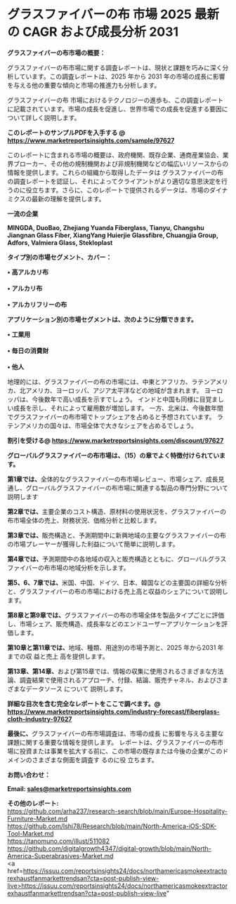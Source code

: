 # グラスファイバーの布 市場 2025 最新の CAGR および成長分析 2031

<strong><b>グラスファイバーの布市場の概要：</b></strong>

グラスファイバーの布市場に関する調査レポートは、現状と課題を巧みに深く分析しています。この調査レポートは、2025 年から 2031 年の市場の成長に影響を与える他の重要な傾向と市場の推進力も分析します。

グラスファイバーの布 市場におけるテクノロジーの進歩も、この調査レポートに記載されています。市場の成長を促進し、世界市場での成長を促進する要因について詳しく説明します。

<strong>このレポートのサンプルPDFを入手する @ <a href=https://www.marketreportsinsights.com/sample/97627>https://www.marketreportsinsights.com/sample/97627</a></strong>

このレポートに含まれる市場の概要は、政府機関、既存企業、通商産業協会、業界ブローカー、その他の規制機関および非規制機関などの幅広いリソースからの情報を提供します。これらの組織から取得したデータは グラスファイバーの布 の調査レポートを認証し、それによってクライアントがより適切な意思決定を行うのに役立ちます。さらに、このレポートで提供されるデータは、市場のダイナミクスの最新の理解を提供します。

<strong>一流の企業</strong>

<strong><b>MINGDA, DuoBao, Zhejiang Yuanda Fiberglass, Tianyu, Changshu Jiangnan Glass Fiber, XiangYang Huierjie Glassfibre, Chuangjia Group, Adfors, Valmiera Glass, Stekloplast</b></strong>

<strong><b>タイプ別の市場セグメント、カバー：</b></strong>

<strong>• 高アルカリ布<br><br>• アルカリ布<br><br>• アルカリフリーの布</strong>

<strong><b>アプリケーション別の市場セグメントは、次のように分類できます。</b></strong>

<strong>• 工業用<br><br>• 毎日の消費財<br><br>• 他人</strong>

 地理的には、グラスファイバーの布の市場には、中東とアフリカ、ラテンアメリカ、北アメリカ、ヨーロッパ、アジア太平洋などの地域が含まれます。 ヨーロッパは、今後数年で高い成長を示すでしょう。 インドと中国も同様に目覚ましい成長を示し、それによって雇用数が増加します。 一方、北米は、今後数年間でグラスファイバーの布市場でトップシェアを占めると予想されています。 ラテンアメリカの国々は、市場全体で大きなシェアを占めるでしょう。

<strong>割引を受ける@ <a href=https://www.marketreportsinsights.com/discount/97627>https://www.marketreportsinsights.com/discount/97627</a></strong>

<strong><b>グローバルグラスファイバーの布市場は、（15）の章でよく特徴付けられています。</b></strong>

<strong><b>第</b></strong><strong><b>1章では、</b></strong>全体的なグラスファイバーの布市場レビュー、市場シェア、成長見通し、グローバルグラスファイバーの布市場に関連する製品の専門分野について説明します

<strong><b>第2章では、</b></strong>主要企業のコスト構造、原材料の使用状況を、グラスファイバーの布市場全体の売上、財務状況、価格分析と比較します。

<strong><b>第3章では、</b></strong>販売構造と、予測期間中に新興地域の主要なグラスファイバーの布の市場プレーヤーが獲得した利益について簡単に説明します。

<strong><b>第4章では、</b></strong>予測期間中の各地域の収入と販売構造とともに、グローバルグラスファイバーの布市場の地域分析を示します。

<strong><b>第5、6、7章では、</b></strong>米国、中国、ドイツ、日本、韓国などの主要国の詳細な分析と、グラスファイバーの布の市場における売上高と収益のシェアについて説明します。

<strong><b>第8章と第9章では、</b></strong>グラスファイバーの布の市場全体を製品タイプごとに評価し、市場シェア、販売構造、成長率などのエンドユーザーアプリケーションを評価します。

<strong><b>第10章と第11章では、</b></strong>地域、種類、用途別の市場予測と、2025 年から2031 年までの収 益と売上 高を提供します。

<strong><b>第13章、第14章、</b></strong>および第15章では、情報の収集に使用されるさまざまな方法論、調査結果で使用されるアプローチ、付録、結論、販売チャネル、およびさまざまなデータソース について 説明します。

<strong>詳細な目次を含む完全なレポートをここで調べます。@ <a href=https://www.marketreportsinsights.com/industry-forecast/fiberglass-cloth-industry-97627>https://www.marketreportsinsights.com/industry-forecast/fiberglass-cloth-industry-97627</a></strong>

<strong><b>最後に、</b></strong>グラスファイバーの布市場調査は、市場の成長 に影響を</a>与える主要な課題に関する重要な情報を提供します。 レポートは、グラスファイバーの布市場に投資または事業を拡大する前に、この市場の既存または今後の企業がこのドメインのさまざまな側面を調査す るのに役 立ちます。

<strong><b>お問い合わせ：</b></strong>

<strong>Email: </strong><a href=mailto:sales@marketreportsinsights.com><strong>sales@marketreportsinsights.com</strong></a>

<strong>その他のレポート:</strong>
<br>
<a href=https://github.com/arha237/research-search/blob/main/Europe-Hospitality-Furniture-Market.md>https://github.com/arha237/research-search/blob/main/Europe-Hospitality-Furniture-Market.md</a>
<br>
<a href=https://github.com/Ishi78/Research/blob/main/North-America-iOS-SDK-Tool-Market.md>https://github.com/Ishi78/Research/blob/main/North-America-iOS-SDK-Tool-Market.md</a>
<br>
<a href=https://tanomuno.com/illust/511082>https://tanomuno.com/illust/511082</a>
<br>
<a href=https://github.com/digitalgrowth4347/digital-growth/blob/main/North-America-Superabrasives-Market.md>https://github.com/digitalgrowth4347/digital-growth/blob/main/North-America-Superabrasives-Market.md</a>
<br>
<a href=https://issuu.com/reportsinsights24/docs/northamericasmokeextractorexhaustfanmarkettrendsan?cta=post-publish-view-live>https://issuu.com/reportsinsights24/docs/northamericasmokeextractorexhaustfanmarkettrendsan?cta=post-publish-view-live</a>"
